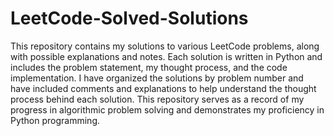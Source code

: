 # LeetCode-Solved-Solutions
This repository contains my solutions to various LeetCode problems, along with possible explanations and notes. Each solution is written in Python and includes the problem statement, my thought process, and the code implementation. I have organized the solutions by problem number and have included comments and explanations to help understand the thought process behind each solution. This repository serves as a record of my progress in algorithmic problem solving and demonstrates my proficiency in Python programming.
